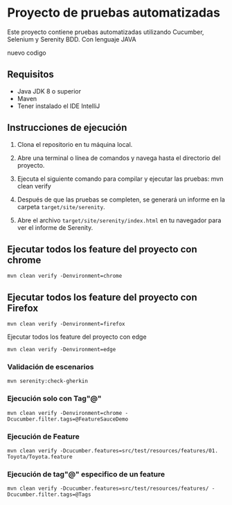   # Proyecto de pruebas automatizadas

Este proyecto contiene pruebas automatizadas utilizando Cucumber, Selenium y Serenity BDD. Con lenguaje JAVA

nuevo codigo


## Requisitos

- Java JDK 8 o superior
- Maven
- Tener instalado el IDE IntelliJ

## Instrucciones de ejecución

1. Clona el repositorio en tu máquina local.

2. Abre una terminal o línea de comandos y navega hasta el directorio del proyecto.

3. Ejecuta el siguiente comando para compilar y ejecutar las pruebas:
mvn clean verify

4. Después de que las pruebas se completen, se generará un informe en la carpeta `target/site/serenity`.

5. Abre el archivo `target/site/serenity/index.html` en tu navegador para ver el informe de Serenity.

## Ejecutar todos los feature del proyecto con chrome

```
mvn clean verify -Denvironment=chrome
```
## Ejecutar todos los feature del proyecto con Firefox 

```
mvn clean verify -Denvironment=firefox
```
Ejecutar todos los feature del proyecto con edge

```
mvn clean verify -Denvironment=edge
```

### Validación de escenarios
``````
mvn serenity:check-gherkin
``````

### Ejecución solo con Tag"@"
``````
mvn clean verify -Denvironment=chrome -Dcucumber.filter.tags=@FeatureSauceDemo
``````

### Ejecución de Feature
``````
mvn clean verify -Dcucumber.features=src/test/resources/features/01. Toyota/Toyota.feature
``````

### Ejecución de tag"@" especifico de un feature

``````
mvn clean verify -Dcucumber.features=src/test/resources/features/ -Dcucumber.filter.tags=@Tags
``````
